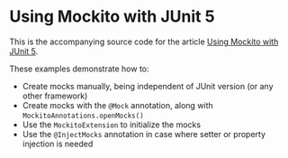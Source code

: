 # Using Mockito with JUnit 5

This is the accompanying source code for the article [Using Mockito with JUnit 5](http://www.codingrevolution.com/junit-5-mockito/).

These examples demonstrate how to:

- Create mocks manually, being independent of JUnit version (or any other framework)
- Create mocks with the `@Mock` annotation, along with `MockitoAnnotations.openMocks()`
- Use the `MockitoExtension` to initialize the mocks
- Use the `@InjectMocks` annotation in case where setter or property injection is needed
